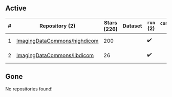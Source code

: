 ## Active
| # | Repository (2) | Stars (226) | Dataset | `run` (2) | `containers-run` | Last Modified |
| --- | --- | --- | --- | --- | --- | --- |
| 1 | [ImagingDataCommons/highdicom](https://github.com/ImagingDataCommons/highdicom) | 200 |  | :heavy_check_mark: |  | 2025-08-02 16:06:17+00:00 |
| 2 | [ImagingDataCommons/libdicom](https://github.com/ImagingDataCommons/libdicom) | 26 |  | :heavy_check_mark: |  | 2025-04-18 11:01:52+00:00 |

## Gone
No repositories found!

